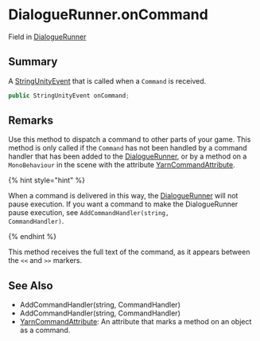 # DialogueRunner.onCommand

Field in [DialogueRunner](api/csharp/yarn.unity.dialoguerunner.md)

## Summary


A  <a href="yarn.unity.dialoguerunner.stringunityevent.md">StringUnityEvent</a>  that is called when a  <code>Command</code>  is received.


```csharp
public StringUnityEvent onCommand;
```

## Remarks

<p>
Use this method to dispatch a command to other parts of your game.
This method is only called if the <code>Command</code> has not been
handled by a command handler that has been added to the <a href="yarn.unity.dialoguerunner.md">DialogueRunner</a>, or by a method on a <code>MonoBehaviour</code> in the scene with the attribute <a href="yarn.unity.yarncommandattribute.md">YarnCommandAttribute</a>.
</p> <p>
{% hint style="hint" %}

When a command is delivered in this way, the <a href="yarn.unity.dialoguerunner.md">DialogueRunner</a> will not pause execution. If you want a
command to make the DialogueRunner pause execution, see <code>AddCommandHandler(string, CommandHandler)</code>.

{% endhint %}
</p> <p>
This method receives the full text of the command, as it appears
between the <code>&lt;&lt;</code> and <code>&gt;&gt;</code> markers.
</p>

## See Also

* AddCommandHandler\(string, CommandHandler\)
* AddCommandHandler\(string, CommandHandler\)
* [YarnCommandAttribute](api/csharp/yarn.unity.yarncommandattribute.md): An attribute that marks a method on an object as a command.

